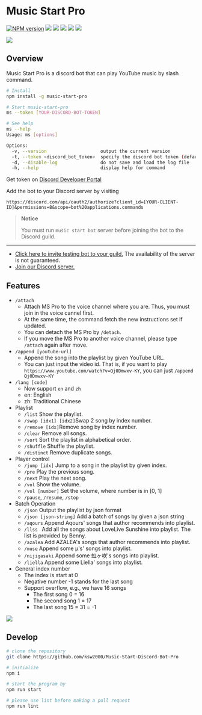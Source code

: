 # Music Start Pro

[![NPM version](https://img.shields.io/npm/v/music-start-pro.svg?logo=npm&style=flat-square)](https://www.npmjs.org/package/music-start-pro) ![](https://img.shields.io/github/license/ksw2000/Music-Start-Discord-Bot-Pro?style=flat-square) ![](https://img.shields.io/github/stars/ksw2000/Music-Start-Discord-Bot-Pro?style=flat-square) ![](https://img.shields.io/github/issues/ksw2000/Music-Start-Discord-Bot-Pro?color=yellow&style=flat-square) [![](https://img.shields.io/discord/864220336841162756?style=flat-square)](https://discord.gg/qQM9avGy2R) ![](https://img.shields.io/npm/dt/music-start-pro?color=blue&style=flat-square)

![](https://i.imgur.com/I1cH4Uc.png)

## Overview

Music Start Pro is a discord bot that can play YouTube music by slash command.

```sh
# Install
npm install -g music-start-pro

# Start music-start-pro
ms --token [YOUR-DISCORD-BOT-TOKEN]

# See help
ms --help
Usage: ms [options]

Options:
  -v, --version                    output the current version
  -t, --token <discord_bot_token>  specify the discord bot token (default: "")
  -d, --disable-log                do not save and load the log file
  -h, --help                       display help for command
```

Get token on [Discord Developer Portal](https://discord.com/developers/applications)

Add the bot to your Discord server by visiting

```
https://discord.com/api/oauth2/authorize?client_id=[YOUR-CLIENT-ID]&permissions=8&scope=bot%20applications.commands
```

> **Notice** 
>
> You must run `music start bot` server before joining the bot to the Discord guild.

---

+ [Click here to invite testing bot to your guild.](https://discord.com/api/oauth2/authorize?client_id=889377515225886800&permissions=8&scope=bot%20applications.commands) The availability of the server is not guaranteed.
+ [Join our Discord server.](https://discord.gg/qQM9avGy2R)

## Features

+ `/attach` 
  + Attach MS Pro to the voice channel where you are. Thus, you must join in the voice cannel first.
  + At the same time, the command fetch the new instructions set if updated.
  + You can detach the MS Pro by `/detach`.
  + If you move the MS Pro to another voice channel, please type `/attach` again after move.
+ `/append [youtube-url]`
  + Append the song into the playlist by given YouTube URL.
  + You can just input the video id. That is, if you want to play `https://www.youtube.com/watch?v=Qj0Dmwxv-KY`, you can just `/append Qj0Dmwxv-KY`
+ `/lang [code]`
  + Now support `en` and `zh`
  + en: English
  + zh: Traditional Chinese
+ Playlist
  + `/list` Show the playlist.
  + `/swap [idx1] [idx2]`Swap 2 song by index number.
  + `/remove [idx]`Remove song by index number.
  + `/clear` Remove all songs.
  + `/sort` Sort the playlist in alphabetical order. 
  + `/shuffle` Shuffle the playlist.
  + `/distinct` Remove duplicate songs.
+ Player control
  + `/jump [idx]` Jump to a song in the playlist by given index.
  + `/pre` Play the previous song.
  + `/next` Play the next song.
  + `/vol` Show the volume.
  + `/vol [number]` Set the volume, where number is in [0, 1]
  + `/pause`, `/resume`, `/stop`
+ Batch Operation
  + `/json` Output the playlist by json format
  + `/json [json-string]` Add a batch of songs by given a json string
  + `/aqours` Append Aqours' songs that author recommends into playlist.
  + `/llss ` Add all the songs about LoveLive Sunshine into playlist. The list is provided by Benny.
  + `/azalea` Add AZALEA's songs that author recommends into playlist.
  + `/muse` Append some μ's' songs into playlist.
  + `/nijigasaki` Append some 虹ヶ咲's songs into playlist.
  + `/liella` Append some Liella' songs into playlist.
+ General index number
  + The index is start at 0
  + Negative number -1 stands for the last song
  + Support overflow, e.g., we have 16 songs
    + The first song 0 = 16
    + The second song 1 = 17
    + The last song 15 = 31 = -1 

![](https://i.imgur.com/lkvXj34.png)

## Develop

```sh
# clone the repository
git clone https://github.com/ksw2000/Music-Start-Discord-Bot-Pro

# initialize
npm i

# start the program by
npm run start

# please use lint before making a pull request
npm run lint
```